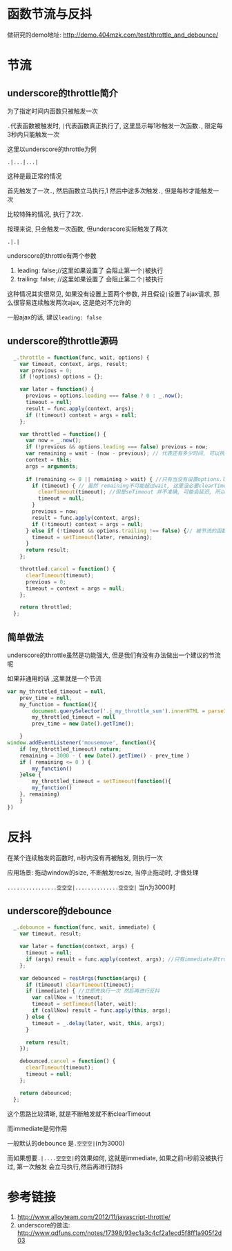 # 函数节流与反抖

做研究的demo地址: http://demo.404mzk.com/test/throttle_and_debounce/



# 节流

## underscore的throttle简介

为了指定时间内函数只被触发一次

`.`代表函数被触发时, `|`代表函数真正执行了, 这里显示每1秒触发一次函数`.`, 限定每3秒内只能触发一次

这里以underscore的throttle为例

`.|...|...|`

这种是最正常的情况

首先触发了一次`.`, 然后函数立马执行,1 然后中途多次触发`.`, 但是每秒才能触发一次

比较特殊的情况, 执行了2次`.`

按理来说, 只会触发一次函数, 但underscore实际触发了两次

`.|.|`

underscore的throttle有两个参数

1. leading: false;//这里如果设置了 会阻止第一个`|`被执行
2. trailing: false; //这里如果设置了 会阻止第二个`|`被执行

这种情况其实很常见, 如果没有设置上面两个参数, 并且假设`|`设置了ajax请求, 那么很容易连续触发两次ajax, 这是绝对不允许的

一般ajax的话, 建议`leading: false`

## underscore的throttle源码

```javascript
  _.throttle = function(func, wait, options) {
    var timeout, context, args, result;
    var previous = 0;
    if (!options) options = {};

    var later = function() {
      previous = options.leading === false ? 0 : _.now();
      timeout = null;
      result = func.apply(context, args);
      if (!timeout) context = args = null;
    };

    var throttled = function() {
      var now = _.now();
      if (!previous && options.leading === false) previous = now;
      var remaining = wait - (now - previous); // 代表还有多少时间, 可以执行下一次函数
      context = this;
      args = arguments;
      
      if (remaining <= 0 || remaining > wait) { //只有当没有设置options.leading = false和 非节流的情况第一次能进来这里. 
        if (timeout) { // 虽然 remaining不可能超过wait, 这里没必要clearTimeout(timeout), 因为如果setTimeout能准确执行的话, 这里timeout肯定不存在
          clearTimeout(timeout); //但是seTimeout 并不准确, 可能会延迟, 所以可能到了超过remaining的时间, 但setTimeout还没执行, 所以要移除掉
          timeout = null;
        }
        previous = now;
        result = func.apply(context, args);
        if (!timeout) context = args = null;
      } else if (!timeout && options.trailing !== false) {// 被节流的函数都要执行setimeout, 
        timeout = setTimeout(later, remaining);
      }
      return result;
    };

    throttled.cancel = function() {
      clearTimeout(timeout);
      previous = 0;
      timeout = context = args = null;
    };

    return throttled;
  };
```

## 简单做法

underscore的throttle虽然是功能强大, 但是我们有没有办法做出一个建议的节流呢

如果非通用的话 ,这里就是一个节流

```javascript
var my_throttled_timeout = null,
    prev_time = null,
    my_function = function(){
        document.querySelector('.j_my_throttle_sum').innerHTML = parseInt(document.querySelector('.j_my_throttle_sum').innerHTML) + 1;
        my_throttled_timeout = null
        prev_time = new Date().getTime();

    }
window.addEventListener('mousemove', function(){
    if (my_throttled_timeout) return;
    remaining = 3000 - ( new Date().getTime() - prev_time )
    if ( remaining <= 0 ) {
        my_function()
    }else {
        my_throttled_timeout = setTimeout(function(){
        my_function()
    }, remaining)
    }   
})
```

# 反抖

在某个连续触发的函数时, n秒内没有再被触发, 则执行一次

应用场景: 拖动window的size, 不断触发resize, 当停止拖动时, 才做处理

`................空空空|..............空空空|` 当n为3000时

## underscore的debounce

```javascript
  _.debounce = function(func, wait, immediate) {
    var timeout, result;

    var later = function(context, args) {
      timeout = null;
      if (args) result = func.apply(context, args); //只有immediate非true时 才会执行到这里
    };

    var debounced = restArgs(function(args) {
      if (timeout) clearTimeout(timeout);
      if (immediate) { //立即先执行一次 然后再进行反抖
        var callNow = !timeout;
        timeout = setTimeout(later, wait);
        if (callNow) result = func.apply(this, args);
      } else {
        timeout = _.delay(later, wait, this, args);
      }

      return result;
    });

    debounced.cancel = function() {
      clearTimeout(timeout);
      timeout = null;
    };

    return debounced;
  };
```

这个思路比较清晰, 就是不断触发就不断clearTimeout

而immediate是何作用

一般默认的debounce 是`.空空空|`(n为3000)

而如果想要`.|....空空空|`的效果如何, 这就是immediate, 如果之前n秒前没被执行过, 第一次触发 会立马执行,然后再进行防抖

# 参考链接

1. http://www.alloyteam.com/2012/11/javascript-throttle/
2. underscore的做法: http://www.qdfuns.com/notes/17398/93ec1a3c4cf2a1ecd5f8ff1a905f2d03